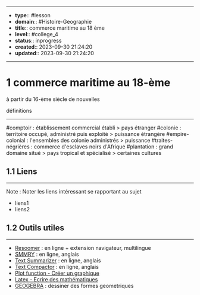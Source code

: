 


---
- **type**:: #lesson
- **domain**:: #Histoire-Geographie
- **title**:: commerce maritime au 18 ème
- **level**:: #college_4
- **status**:: inprogress
- **created**:: 2023-09-30 21:24:20
- **updated**:: 2023-09-30 21:24:20
--- 

# 1 commerce maritime au 18-ème

à partir du 16-ème siècle de nouvelles



définitions

---
#comptoir : établissement commercial établi > pays étranger 
#colonie : territoire occupé, administré puis exploité > puissance étrangère
#empire-colonial : l'ensembles des colonie administrés > puissance
#traites-négrières : commerce d'esclaves noirs d'Afrique
#plantation : grand domaine situé > pays tropical et spécialisé > certaines cultures

## 1.1	Liens
---

Note :  Noter les liens intéressant se rapportant au sujet

- liens1
- liens2



## 1.2	Outils utiles
---

-   [Resoomer](https://resoomer.com/fr) : en ligne + extension navigateur, multilingue
-   [SMMRY](https://smmry.com/) : en ligne, anglais
-   [Text Summarizer](http://textsummarization.net/text-summarizer) : en ligne, anglais
-   [Text Compactor](https://www.textcompactor.com/) : en ligne, anglais
- [Plot function - Créer un graphique](https://github.com/leonhma/obsidian-functionplot)
- [Latex - Ecrire des mathématiques](https://fr.wikibooks.org/wiki/LaTeX/%C3%89crire_des_math%C3%A9matiques)
- [GEOGEBRA](https://www.geogebra.org/geometry?lang=fr) : dessiner des formes geometriques 